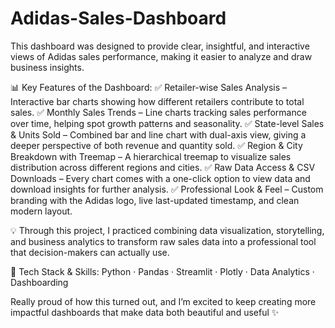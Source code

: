 # Adidas-Sales-Dashboard


This dashboard was designed to provide clear, insightful, and interactive views of Adidas sales performance, making it easier to analyze and draw business insights.

📊 Key Features of the Dashboard:
✅ Retailer-wise Sales Analysis – Interactive bar charts showing how different retailers contribute to total sales.
✅ Monthly Sales Trends – Line charts tracking sales performance over time, helping spot growth patterns and seasonality.
✅ State-level Sales & Units Sold – Combined bar and line chart with dual-axis view, giving a deeper perspective of both revenue and quantity sold.
✅ Region & City Breakdown with Treemap – A hierarchical treemap to visualize sales distribution across different regions and cities.
✅ Raw Data Access & CSV Downloads – Every chart comes with a one-click option to view data and download insights for further analysis.
✅ Professional Look & Feel – Custom branding with the Adidas logo, live last-updated timestamp, and clean modern layout.

💡 Through this project, I practiced combining data visualization, storytelling, and business analytics to transform raw sales data into a professional tool that decision-makers can actually use.

🔗 Tech Stack & Skills: Python · Pandas · Streamlit · Plotly · Data Analytics · Dashboarding

Really proud of how this turned out, and I’m excited to keep creating more impactful dashboards that make data both beautiful and useful ✨
